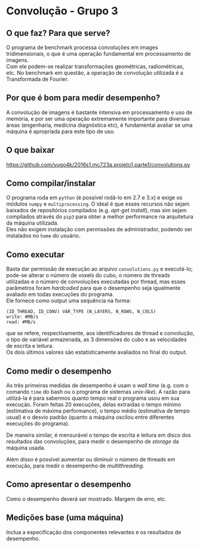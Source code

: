 # Convolução - Grupo 3
## O que faz? Para que serve?
O programa de benchmark processa convoluções em images tridimensionais, o que é uma operação fundamental em processamento de imagens.  
Com ele podem-se realizar transformações geométricas, radiométricas, etc.
No benchmark em questão, a operação de convolução utilizada é a Transformada de Fourier.


## Por que é bom para medir desempenho?
A convolução de imagens é bastante intensiva em processamento e uso de memória, e por ser uma operação extremamente importante para diversas áreas (engenharia, medicina diagnóstica etc), é fundamental avaliar se uma máquina é apropriada para este tipo de uso.

## O que baixar

https://github.com/yugo4k/2016s1.mc723a.projeto1.parte1/convolutions.py

## Como compilar/instalar
O programa roda em `python` (é possível rodá-lo em 2.7 e 3.x) e exige os módulos `numpy` e `multiprocessing`. O ideal é que esses recursos não sejam baixados de repositórios compilados (e.g. _apt-get install_), mas sim sejam compilados através do `pip3` para obter a melhor performance na arquitetura da máquina utilizada.  
Eles não exigem instalação com permissões de administrador, podendo ser instalados no `home` do usuário.

## Como executar
Basta dar permissão de execução ao arquivo `convolutions.py` e executá-lo; pode-se alterar o número de voxels do cubo, o número de threads utilizadas e o número de convoluções executadas por thread, mas esses parâmetros foram _hardcoded_ para que o desempenho seja igualmente avaliado em todas execuções do programa.  
Ele fornece como output uma sequência na forma:  
```
(ID_THREAD, ID_CONV) VAR_TYPE (N_LAYERS, N_ROWS, N_COLS)  
write: #MB/s  
read: #MB/s  
```  
que se refere, respectivamente, aos identificadores de thread e convolução, o tipo de variável armazenada, as 3 dimensões do cubo e as velocidades de escrita e leitura.  
Os dois últimos valores são estatisticamente avaliados no final do output.

## Como medir o desempenho
As três primeiras medidas de desempenho é usam o _wall time_ (e.g. com o comando `time` do bash ou o programa de sistemas _unix-like_). A razão para utilizá-la é para sabermos quanto tempo real o programa usou em sua execução. Foram feitas 20 execuções, delas extraídas o tempo mínimo (estimativa de máxima performance), o tempo médio (estimativa de tempo usual) e o desvio padrão (quanto a máquina oscilou entre diferentes execuções do programa).

De maneira similar, é mensurável o tempo de escrita e leitura em disco dos resultados das convoluções, para medir o desempenho de _storage_ da máquina usada.

Além disso é possível aumentar ou diminuir o número de threads em execução, para medir o desempenho de _multithreading_.


## Como apresentar o desempenho
Como o desempenho deverá ser mostrado. Margem de erro, etc. 

## Medições base (uma máquina)
Inclua a especificação dos componentes relevantes e os resultados de desempenho.